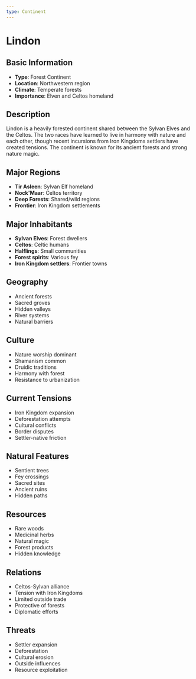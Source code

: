 ```yaml
---
type: Continent
---
```


# Lindon

## Basic Information
- **Type**: Forest Continent
- **Location**: Northwestern region
- **Climate**: Temperate forests
- **Importance**: Elven and Celtos homeland

## Description
Lindon is a heavily forested continent shared between the Sylvan Elves and the Celtos. The two races have learned to live in harmony with nature and each other, though recent incursions from Iron Kingdoms settlers have created tensions. The continent is known for its ancient forests and strong nature magic.

## Major Regions
- **Tir Asleen**: Sylvan Elf homeland
- **Nock'Maar**: Celtos territory
- **Deep Forests**: Shared/wild regions
- **Frontier**: Iron Kingdom settlements

## Major Inhabitants
- **Sylvan Elves**: Forest dwellers
- **Celtos**: Celtic humans
- **Halflings**: Small communities
- **Forest spirits**: Various fey
- **Iron Kingdom settlers**: Frontier towns

## Geography
- Ancient forests
- Sacred groves
- Hidden valleys
- River systems
- Natural barriers

## Culture
- Nature worship dominant
- Shamanism common
- Druidic traditions
- Harmony with forest
- Resistance to urbanization

## Current Tensions
- Iron Kingdom expansion
- Deforestation attempts
- Cultural conflicts
- Border disputes
- Settler-native friction

## Natural Features
- Sentient trees
- Fey crossings
- Sacred sites
- Ancient ruins
- Hidden paths

## Resources
- Rare woods
- Medicinal herbs
- Natural magic
- Forest products
- Hidden knowledge

## Relations
- Celtos-Sylvan alliance
- Tension with Iron Kingdoms
- Limited outside trade
- Protective of forests
- Diplomatic efforts

## Threats
- Settler expansion
- Deforestation
- Cultural erosion
- Outside influences
- Resource exploitation